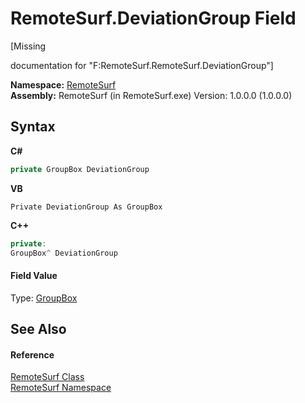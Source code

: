 # RemoteSurf.DeviationGroup Field
 

\[Missing <summary> documentation for "F:RemoteSurf.RemoteSurf.DeviationGroup"\]

**Namespace:**&nbsp;<a href="7b4d5b30-fbcc-2819-791d-1218b8fe6268">RemoteSurf</a><br />**Assembly:**&nbsp;RemoteSurf (in RemoteSurf.exe) Version: 1.0.0.0 (1.0.0.0)

## Syntax

**C#**<br />
``` C#
private GroupBox DeviationGroup
```

**VB**<br />
``` VB
Private DeviationGroup As GroupBox
```

**C++**<br />
``` C++
private:
GroupBox^ DeviationGroup
```


#### Field Value
Type: <a href="http://msdn2.microsoft.com/en-us/library/31a073x1" target="_blank">GroupBox</a>

## See Also


#### Reference
<a href="f58b0662-84a3-ebf2-e439-8ba7664d2ebd">RemoteSurf Class</a><br /><a href="7b4d5b30-fbcc-2819-791d-1218b8fe6268">RemoteSurf Namespace</a><br />